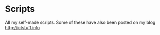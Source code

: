 # Scripts
All my self-made scripts. 
Some of these have also been posted on my blog http://ictstuff.info
